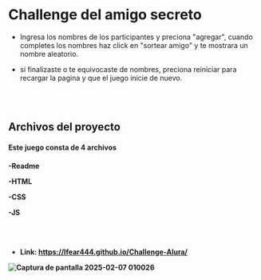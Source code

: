 <h1>Challenge del amigo secreto</h1>

- Ingresa los nombres de los participantes y preciona "agregar", 
cuando completes los nombres haz click en "sortear amigo" y te mostrara un nombre aleatorio.

- si finalizaste o te equivocaste de nombres, preciona reiniciar para recargar la pagina y que el juego inicie de nuevo.

<br></br>

<h2>Archivos del proyecto</h2>

<h4>Este juego consta de 4 archivos<h4>
<p>-Readme</p>
<p>-HTML</p>
<P>-CSS</P>
<P>-JS</P>

<br></br>
- Link: https://lfear444.github.io/Challenge-Alura/


![Captura de pantalla 2025-02-07 010026](https://github.com/user-attachments/assets/95e45ee1-40b1-4eca-8d74-0a705bf8837a)
